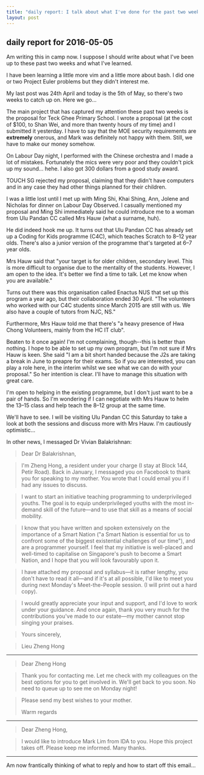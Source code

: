 ```yaml
---
title: "daily report: I talk about what I've done for the past two weeks"
layout: post
---
```


## daily report for 2016-05-05
Am writing this in camp now. I suppose I should write about what I've been up to
these past two weeks  and what I've learned. 

I have been learning a little more vim and a little more about bash. I did one
or two Project Euler problems but they didn't interest me. 

My last post was 24th April and today is the 5th of May, so there's two weeks to
catch up on. Here we go...

The main project that has captured my attention these past two weeks is the
proposal for Teck Ghee Primary School. I wrote a proposal (at the cost of $100,
to Shan Wei, and more than twenty hours of my time) and I submitted it
yesterday. I have to say that the MOE security requirements are **extremely**
onerous, and Mark was definitely not happy with them. Still, we have to make our
money somehow.

On Labour Day night, I performed with the Chinese orchestra and I made a lot of mistakes. Fortunately
the mics were very poor and they couldn't pick up my sound... hehe. I also got
300 dollars from a good study award.

TOUCH SG rejected my proposal, claiming that they didn't have computers and in any case
they had other things planned for their children.

I was a little lost until I met up with Ming Shi, Khai Shing, Ann, Jolene and
Nicholas for dinner on Labour Day Observed. I casually mentioned my proposal and
Ming Shi immediately said he could introduce me to a woman from Ulu Pandan CC
called Mrs Hauw (what a surname, huh).

He did indeed hook me up. It turns out that Ulu Pandan CC has already set up a
Coding for Kids programme (C4C), which teaches Scratch to 8–12 year olds.
There's also a junior version of the programme that's targeted at 6–7 year olds. 

Mrs Hauw said that "your target is for older children, secondary level. This is
more difficult to organise due to the mentality of the students. However, I am
open to the idea. It's better we find a time to talk. Let me know when you are
available."

Turns out there was this organisation called Enactus NUS that set up this
program a year ago, but their collaboration ended 30 April. "The volunteers who
worked with our C4C students since March 2015 are still with us. We also have a
couple of tutors from NJC, NS."

Furthermore, Mrs Hauw told me that there's "a heavy presence of Hwa Chong
Volunteers, mainly from the HC IT club".

Beaten to it once again! I'm not complaining, though--this is better than
nothing. I hope to be able to set up my own program, but I'm not sure if Mrs
Hauw is keen. She said "I am a bit short handed because the J2s are taking a
break in June to preapre for their exams. So if you are interested, you can play
a role here, in the interim whilst we see what we can do with your proposal." So
her intention is clear. I'll have to manage this situation with great care.

I'm open to helping in the existing programme, but I don't just want to be a
pair of hands. So I'm wondering if I can negotiate with Mrs Hauw to helm the
13–15 class and help teach the 8–12 group at the same time.

We'll have to see. I will be visiting Ulu Pandan CC this Saturday to take a
look at both the sessions and discuss more with Mrs Hauw. I'm cautiously
optimistic...

In other news, I messaged Dr Vivian Balakrishnan:


> Dear Dr Balakrishnan, 

>I'm Zheng Hong, a resident under your charge (I stay at Block 144, Petir Road). Back in January, I messaged you on Facebook to thank you for speaking to my mother. You wrote that I could email you if I had any issues to discuss.

>I want to start an initiative teaching programming to underprivileged youths. The goal is to equip underprivileged youths with the most in-demand skill of the future—and to use that skill as a means of social mobility. 

>I know that you have written and spoken extensively on the importance of a Smart Nation ("a Smart Nation is essential for us to confront some of the biggest existential challenges of our time"), and are a programmer yourself. I feel that my initiative is well-placed and well-timed to capitalise on Singapore's push to become a Smart Nation, and I hope that you will look favourably upon it.

>I have attached my proposal and syllabus—it is rather lengthy, you don't have to read it all—and if it's at all possible, I'd like to meet you during next Monday's Meet-the-People session. (I will print out a hard copy). 

>I would greatly appreciate your input and support, and I'd love to work under your guidance. And once again, thank you very much for the contributions you've made to our estate—my mother cannot stop singing your praises.

>Yours sincerely, 

>Lieu Zheng Hong

------

>Dear Zheng Hong

>Thank you for contacting me. Let me check with my colleagues on the best options for you to get involved in. We'll get back to you soon. No need to queue up to see me on Monday night!

>Please send my best wishes to your mother. 
>
>Warm regards 

------

>Dear Zheng Hong,

>I would like to introduce Mark Lim from IDA to you. Hope this project takes off.
>Please keep me informed.
>Many thanks.

-------

Am now frantically thinking of what to reply and how to start off this email...


